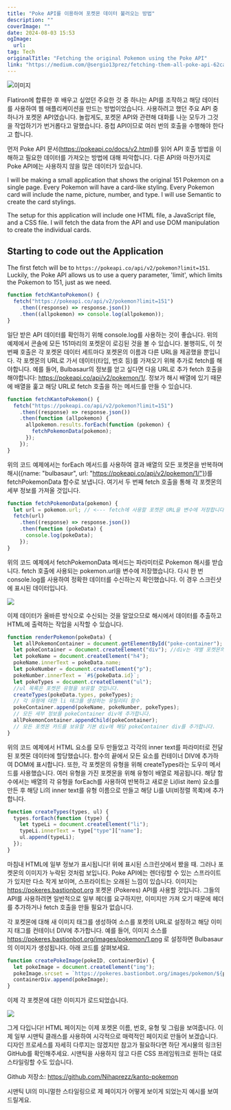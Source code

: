 ```yaml
---
title: "Poke API를 이용하여 포켓몬 데이터 불러오는 방법"
description: ""
coverImage: ""
date: 2024-08-03 15:53
ogImage: 
  url: 
tag: Tech
originalTitle: "Fetching the original Pokemon using the Poke API"
link: "https://medium.com/@sergio13prez/fetching-them-all-poke-api-62ca580981a2"
---
```




![이미지](/assets/img/FetchingtheoriginalPokemonusingthePokeAPI_0.png)

Flatiron에 합류한 후 배우고 싶었던 주요한 것 중 하나는 API를 조작하고 해당 데이터를 사용하여 웹 애플리케이션을 만드는 방법이었습니다. 사용하려고 했던 주요 API 중 하나가 포켓몬 API였습니다. 놀랍게도, 포켓몬 API와 관련해 대화를 나눈 모두가 그것을 작업하기가 번거롭다고 말했습니다. 중첩 API이므로 여러 번의 호출을 수행해야 한다고 합니다.

먼저 Poke API 문서(https://pokeapi.co/docs/v2.html)를 읽어 API 호출 방법을 이해하고 필요한 데이터를 가져오는 방법에 대해 파악합니다. 다른 API와 마찬가지로 Poke API에는 사용하지 않을 많은 데이터가 있습니다.

<div class="content-ad"></div>

I will be making a small application that shows the original 151 Pokemon on a single page. Every Pokemon will have a card-like styling. Every Pokemon card will include the name, picture, number, and type. I will use Semantic to create the card stylings.

The setup for this application will include one HTML file, a JavaScript file, and a CSS file. I will fetch the data from the API and use DOM manipulation to create the individual cards.

## Starting to code out the Application

The first fetch will be to `https://pokeapi.co/api/v2/pokemon?limit=151`. Luckily, the Poke API allows us to use a query parameter, 'limit', which limits the Pokemon to 151, just as we need.

<div class="content-ad"></div>

```js
function fetchKantoPokemon() {
  fetch("https://pokeapi.co/api/v2/pokemon?limit=151")
    .then((response) => response.json())
    .then((allpokemon) => console.log(allpokemon));
}
```

일단 받은 API 데이터를 확인하기 위해 console.log를 사용하는 것이 좋습니다. 위의 예제에서 콘솔에 모든 151마리의 포켓몬이 로깅된 것을 볼 수 있습니다. 불행히도, 이 첫 번째 호출은 각 포켓몬 데이터 세트마다 포켓몬의 이름과 다른 URL을 제공했을 뿐입니다. 각 포켓몬의 URL로 가서 데이터(타입, 번호 등)를 가져오기 위해 추가로 fetch를 해야합니다. 예를 들어, Bulbasaur의 정보를 얻고 싶다면 다음 URL로 추가 fetch 호출을 해야합니다: https://pokeapi.co/api/v2/pokemon/1/. 정보가 해시 배열에 있기 때문에 배열을 훑고 해당 URL로 fetch 호출을 하는 메서드를 만들 수 있습니다.

```js
function fetchKantoPokemon() {
  fetch("https://pokeapi.co/api/v2/pokemon?limit=151")
    .then((response) => response.json())
    .then(function (allpokemon) {
      allpokemon.results.forEach(function (pokemon) {
        fetchPokemonData(pokemon);
      });
    });
}
```

위의 코드 예제에서는 forEach 메서드를 사용하여 결과 배열의 모든 포켓몬을 반복하며 해시({name: "bulbasaur", url: "https://pokeapi.co/api/v2/pokemon/1/"})를 fetchPokemonData 함수로 보냅니다. 여기서 두 번째 fetch 호출을 통해 각 포켓몬의 세부 정보를 가져올 것입니다.

<div class="content-ad"></div>

```js
function fetchPokemonData(pokemon) {
  let url = pokemon.url; // <--- fetch에 사용할 포켓몬 URL을 변수에 저장합니다. (예: https://pokeapi.co/api/v2/pokemon/1/)
  fetch(url)
    .then((response) => response.json())
    .then(function (pokeData) {
      console.log(pokeData);
    });
}
```

위의 코드 예제에서 fetchPokemonData 메서드는 파라미터로 Pokemon 해시를 받습니다. fetch 호출에 사용되는 pokemon.url을 변수에 저장했습니다. 다시 한 번 console.log를 사용하여 정확한 데이터를 수신하는지 확인했습니다. 이 경우 스크린샷에 표시된 데이터입니다.

<img src="/assets/img/FetchingtheoriginalPokemonusingthePokeAPI_1.png" />

이제 데이터가 올바른 방식으로 수신되는 것을 알았으므로 해시에서 데이터를 추출하고 HTML에 출력하는 작업을 시작할 수 있습니다.

<div class="content-ad"></div>

```js
function renderPokemon(pokeData) {
  let allPokemonContainer = document.getElementById("poke-container");
  let pokeContainer = document.createElement("div"); //div는 개별 포켓몬의 데이터/세부 정보를 보유하는 데 사용될 것입니다.{}
  let pokeName = document.createElement("h4");
  pokeName.innerText = pokeData.name;
  let pokeNumber = document.createElement("p");
  pokeNumber.innerText = `#${pokeData.id}`;
  let pokeTypes = document.createElement("ul");
  //ul 목록은 포켓몬 유형을 보유할 것입니다.
  createTypes(pokeData.types, pokeTypes);
  // 각 유형에 대한 li 태그를 생성하는 유틸리티 함수
  pokeContainer.append(pokeName, pokeNumber, pokeTypes);
  // 모든 세부 정보를 pokeContainer div에 추가합니다.
  allPokemonContainer.appendChild(pokeContainer);
  // 모든 포켓몬 카드를 보유할 기본 div에 해당 pokeContainer div를 추가합니다.
}
```

위의 코드 예제에서 HTML 요소를 모두 만들었고 각각의 inner text를 파라미터로 전달된 포켓몬 데이터에 할당했습니다. 함수의 끝에서 모든 요소를 컨테이너 DIV에 추가하여 DOM에 표시합니다. 또한, 각 포켓몬의 유형을 위해 createTypes라는 도우미 메서드를 사용했습니다. 여러 유형을 가진 포켓몬을 위해 유형이 배열로 제공됩니다. 해당 함수에서는 배열의 각 유형을 forEach를 사용하여 반복하고 새로운 Li(list item) 요소를 만든 후 해당 Li의 inner text를 유형 이름으로 만들고 해당 Li를 Ul(비정렬 목록)에 추가합니다.

```js
function createTypes(types, ul) {
  types.forEach(function (type) {
    let typeLi = document.createElement("li");
    typeLi.innerText = type["type"]["name"];
    ul.append(typeLi);
  });
}
```

마침내 HTML에 일부 정보가 표시됩니다! 위에 표시된 스크린샷에서 봤을 때. 그러나 포켓몬의 이미지가 누락된 것처럼 보입니다. Poke API에는 렌더링할 수 있는 스프라이트가 있지만 다소 작게 보이며, 스프라이트는 오래된 느낌이 있습니다. 이미지는 https://pokeres.bastionbot.org 포켓몬 (Pokeres) API를 사용할 것입니다. 그들의 API를 사용하려면 일반적으로 일부 헤더를 요구하지만, 이미지만 가져 오기 때문에 헤더를 추가하거나 fetch 호출을 만들 필요가 없습니다.

<div class="content-ad"></div>

각 포켓몬에 대해 새 이미지 태그를 생성하여 소스를 포켓의 URL로 설정하고 해당 이미지 태그를 컨테이너 DIV에 추가합니다. 예를 들어, 이미지 소스를 https://pokeres.bastionbot.org/images/pokemon/1.png 로 설정하면 Bulbasaur의 이미지가 생성됩니다. 아래 코드를 살펴보세요.

```js
function createPokeImage(pokeID, containerDiv) {
  let pokeImage = document.createElement("img");
  pokeImage.srcset = `https://pokeres.bastionbot.org/images/pokemon/${pokeID}.png`;
  containerDiv.append(pokeImage);
}
```

이제 각 포켓몬에 대한 이미지가 로드되었습니다.

<img src="/assets/img/FetchingtheoriginalPokemonusingthePokeAPI_2.png" />

<div class="content-ad"></div>

그게 다입니다! HTML 페이지는 이제 포켓몬 이름, 번호, 유형 및 그림을 보여줍니다. 이제 일부 시맨틱 클래스를 사용하여 시각적으로 매력적인 페이지로 만들어 보겠습니다. 디자인 프로세스를 자세히 다루지는 않겠지만 참고가 필요하다면 하단 게시물의 링크된 GitHub를 확인해주세요. 시맨틱을 사용하지 않고 다른 CSS 프레임워크로 원하는 대로 스타일링할 수도 있습니다.

Github 저장소: https://github.com/Nihaprezz/kanto-pokemon

시맨틱 UI의 미니멀한 스타일링으로 제 페이지가 어떻게 보이게 되었는지 예시를 보여드릴게요.
